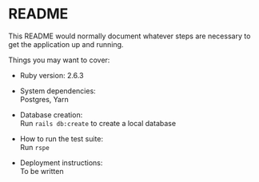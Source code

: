 # README

This README would normally document whatever steps are necessary to get the
application up and running.

Things you may want to cover:

* Ruby version: 2.6.3  

* System dependencies:  
    Postgres, Yarn

* Database creation:  
    Run `rails db:create` to create a local database

* How to run the test suite:   
    Run `rspe`

* Deployment instructions:  
    To be written
